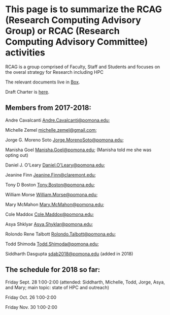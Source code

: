 # This page is to summarize the RCAG (Research Computing Advisory Group) or RCAC (Research Computing Advisory Committee)  activities

RCAG is a group comprised of Faculty, Staff and Students and focuses on the overal strategy for Research including HPC

The relevant documents live in [Box](https://pomona.box.com/s/gz1eg1uiez7akyq36otnyy5tjpw2cy99).

Draft Charter is [here](https://pomona.box.com/s/79zrb42p022sgr42mclz95iq0g1z0c0z).


## Members from 2017-2018:

Andre Cavalcanti <Andre.Cavalcanti@pomona.edu>; 

Michelle Zemel <michelle.zemel@gmail.com>; 

Jorge G. Moreno Soto <Jorge.MorenoSoto@pomona.edu>; 

Manisha Goel <Manisha.Goel@pomona.edu>; (Manisha told me she was opting out)

Daniel J. O'Leary <Daniel.O'Leary@pomona.edu>; 

Jeanine Finn <Jeanine.Finn@claremont.edu>; 

Tony D Boston <Tony.Boston@pomona.edu>; 

William Morse <William.Morse@pomona.edu>; 

Mary McMahon <Mary.McMahon@pomona.edu>; 

Cole Maddox <Cole.Maddox@pomona.edu>; 

Asya Shklyar <Asya.Shyklar@pomona.edu>;

Rolondo Rene Talbott <Rolondo.Talbott@pomona.edu>; 

Todd Shimoda <Todd.Shimoda@pomona.edu>; 

Siddharth  Dasgupta <sdab2018@pomona.edu> (added in 2018)


## The schedule for 2018 so far:

Friday Sept. 28 1:00-2:00 (attended: Siddharth, Michelle, Todd, Jorge, Asya, and Mary; main topic: state of HPC and outreach)

Friday Oct. 26 1:00-2:00

Friday Nov. 30 1:00-2:00
